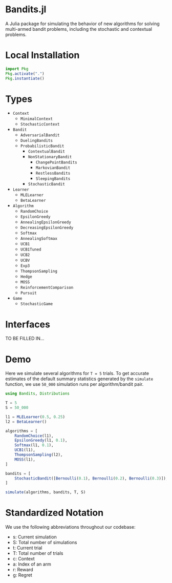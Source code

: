 # Bandits.jl

A Julia package for simulating the behavior of new algorithms for solving
multi-armed bandit problems, including the stochastic and contextual
problems.

# Local Installation

```julia
import Pkg
Pkg.activate(".")
Pkg.instantiate()
```

# Types

* `Context`
    * `MinimalContext`
    * `StochasticContext`
* `Bandit`
    * `AdversarialBandit`
    * `DuelingBandits`
    * `ProbabilisticBandit`
        * `ContextualBandit`
        * `NonStationaryBandit`
            * `ChangePointBandits`
            * `MarkovianBandit`
            * `RestlessBandits`
            * `SleepingBandits`
        * `StochasticBandit`
* `Learner`
    * `MLELearner`
    * `BetaLearner`
* `Algorithm`
    * `RandomChoice`
    * `EpsilonGreedy`
    * `AnnealingEpsilonGreedy`
    * `DecreasingEpsilonGreedy`
    * `Softmax`
    * `AnnealingSoftmax`
    * `UCB1`
    * `UCB1Tuned`
    * `UCB2`
    * `UCBV`
    * `Exp3`
    * `ThompsonSampling`
    * `Hedge`
    * `MOSS`
    * `ReinforcementComparison`
    * `Pursuit`
* `Game`
    * `StochasticGame`

# Interfaces

TO BE FILLED IN...

# Demo

Here we simulate several algorithms for `T = 5` trials. To get accurate
estimates of the default summary statistics generated by the `simulate`
function, we use `50_000` simulation runs per algorithm/bandit pair.

```jl
using Bandits, Distributions

T = 5
S = 50_000

l1 = MLELearner(0.5, 0.25)
l2 = BetaLearner()

algorithms = [
    RandomChoice(l1),
    EpsilonGreedy(l1, 0.1),
    Softmax(l1, 0.1),
    UCB1(l1),
    ThompsonSampling(l2),
    MOSS(l1),
]

bandits = [
    StochasticBandit([Bernoulli(0.1), Bernoulli(0.2), Bernoulli(0.3)]),
]

simulate(algorithms, bandits, T, S)
```

# Standardized Notation

We use the following abbreviations throughout our codebase:

* s: Current simulation
* S: Total number of simulations
* t: Current trial
* T: Total number of trials
* c: Context
* a: Index of an arm
* r: Reward
* g: Regret
